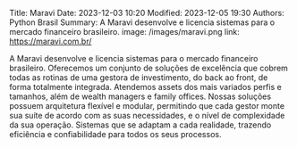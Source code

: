Title: Maravi
Date: 2023-12-03 10:20
Modified: 2023-12-05 19:30
Authors: Python Brasil
Summary: A Maravi desenvolve e licencia sistemas para o mercado financeiro brasileiro.
image: /images/maravi.png
link: https://maravi.com.br/

A Maravi desenvolve e licencia sistemas para o mercado financeiro brasileiro. Oferecemos um conjunto de soluções de excelência que cobrem todas as rotinas de uma gestora de investimento, do back ao front, de forma totalmente integrada. Atendemos assets dos mais variados perfis e tamanhos, além de wealth managers e family offices. Nossas soluções possuem arquitetura flexível e modular, permitindo que cada gestor monte sua suíte de acordo com as suas necessidades, e o nível de complexidade da sua operação. Sistemas que se adaptam a cada realidade, trazendo eficiência e confiabilidade para todos os seus processos.
